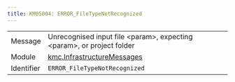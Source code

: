 ```yaml
---
title: KM05004: ERROR_FileTypeNotRecognized
---
```


|            |           |
|------------|---------- |
| Message    | Unrecognised input file &lt;param&gt;, expecting &lt;param&gt;, or project folder |
| Module     | [kmc.InfrastructureMessages](kmc.infrastructuremessages) |
| Identifier | `ERROR_FileTypeNotRecognized` |


